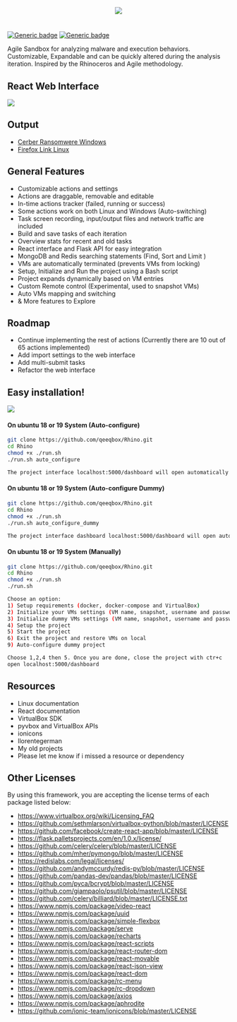 <p align="center"> <img src="https://raw.githubusercontent.com/qeeqbox/rhino/master/readme/rhinologo.png"></p>

#
[![Generic badge](https://img.shields.io/badge/dynamic/json.svg?url=https://raw.githubusercontent.com/qeeqbox/rhino/master/info&label=version&query=$.version&colorB=blue)](https://github.com/qeeqbox/rhino/blob/master/changes.md) [![Generic badge](https://img.shields.io/badge/dynamic/json.svg?url=https://raw.githubusercontent.com/qeeqbox/rhino/master/info&label=docker-compose&query=$.dockercompose&colorB=green)](https://github.com/qeeqbox/rhino/blob/master/changes.md)

Agile Sandbox for analyzing malware and execution behaviors. Customizable, Expandable and can be quickly altered during the analysis iteration. Inspired by the Rhinoceros and Agile methodology.

## React Web Interface
<img src="https://raw.githubusercontent.com/qeeqbox/rhino/master/readme/introv.gif" style="max-width:768px"/>

## Output 
- [Cerber Ransomwere Windows](https://github.com/qeeqbox/Rhino/tree/master/example/cerber-output-windows)
- [Firefox Link Linux](https://github.com/qeeqbox/Rhino/tree/master/example/firefox-linux)

## General Features
- Customizable actions and settings
- Actions are draggable, removable and editable
- In-time actions tracker (failed, running or success)
- Some actions work on both Linux and Windows (Auto-switching)
- Task screen recording, input/output files and network traffic are included
- Build and save tasks of each iteration
- Overview stats for recent and old tasks
- React interface and Flask API for easy integration
- MongoDB and Redis searching statements (Find, Sort and Limit )
- VMs are automatically terminated (prevents VMs from locking)
- Setup, Initialize and Run the project using a Bash script
- Project expands dynamically based on VM entries
- Custom Remote control (Experimental, used to snapshot VMs)
- Auto VMs mapping and switching
- & More features to Explore

## Roadmap
- Continue implementing the rest of actions (Currently there are 10 out of 65 actions implemented)
- Add import settings to the web interface
- Add multi-submit tasks
- Refactor the web interface

## Easy installation!
<img src="https://raw.githubusercontent.com/qeeqbox/rhino/master/readme/install.gif" style="max-width:768px"/>

#### On ubuntu 18 or 19 System (Auto-configure)
```bash
git clone https://github.com/qeeqbox/Rhino.git
cd Rhino
chmod +x ./run.sh
./run.sh auto_configure

The project interface localhost:5000/dashboard will open automatically after finishing the initialization process
```

#### On ubuntu 18 or 19 System (Auto-configure Dummy)
```bash
git clone https://github.com/qeeqbox/Rhino.git
cd Rhino
chmod +x ./run.sh
./run.sh auto_configure_dummy

The project interface dashboard localhost:5000/dashboard will open automatically after finishing the initialization process
```

#### On ubuntu 18 or 19 System (Manually)
```bash
git clone https://github.com/qeeqbox/Rhino.git
cd Rhino
chmod +x ./run.sh
./run.sh

Choose an option:
1) Setup requirements (docker, docker-compose and VirtualBox)
2) Initialize your VMs settings (VM name, snapshot, username and password)
3) Initialize dummy VMs settings (VM name, snapshot, username and password are dummy)
4) Setup the project
5) Start the project 
6) Exit the project and restore VMs on local
9) Auto-configure dummy project

Choose 1,2,4 then 5. Once you are done, close the project with ctr+c
open localhost:5000/dashboard
```

## Resources
- Linux documentation
- React documentation
- VirtualBox SDK
- pyvbox and VirtualBox APIs
- ionicons
- llorentegerman
- My old projects
- Please let me know if i missed a resource or dependency

## Other Licenses
By using this framework, you are accepting the license terms of each package listed below:
- https://www.virtualbox.org/wiki/Licensing_FAQ
- https://github.com/sethmlarson/virtualbox-python/blob/master/LICENSE
- https://github.com/facebook/create-react-app/blob/master/LICENSE
- https://flask.palletsprojects.com/en/1.0.x/license/
- https://github.com/celery/celery/blob/master/LICENSE
- https://github.com/mher/pymongo/blob/master/LICENSE
- https://redislabs.com/legal/licenses/
- https://github.com/andymccurdy/redis-py/blob/master/LICENSE
- https://github.com/pandas-dev/pandas/blob/master/LICENSE
- https://github.com/pyca/bcrypt/blob/master/LICENSE
- https://github.com/giampaolo/psutil/blob/master/LICENSE
- https://github.com/celery/billiard/blob/master/LICENSE.txt
- https://www.npmjs.com/package/video-react
- https://www.npmjs.com/package/uuid
- https://www.npmjs.com/package/simple-flexbox
- https://www.npmjs.com/package/serve
- https://www.npmjs.com/package/recharts
- https://www.npmjs.com/package/react-scripts
- https://www.npmjs.com/package/react-router-dom
- https://www.npmjs.com/package/react-movable
- https://www.npmjs.com/package/react-json-view
- https://www.npmjs.com/package/react-dom
- https://www.npmjs.com/package/rc-menu
- https://www.npmjs.com/package/rc-dropdown
- https://www.npmjs.com/package/axios
- https://www.npmjs.com/package/aphrodite
- https://github.com/ionic-team/ionicons/blob/master/LICENSE
